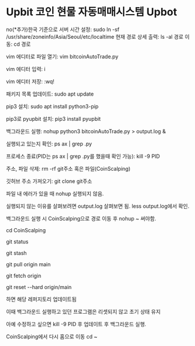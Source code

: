 # Upbit 코인 현물 자동매매시스템 Upbot

no(*추가)한국 기준으로 서버 시간 설정: sudo ln -sf /usr/share/zoneinfo/Asia/Seoul/etc/localtime
현재 경로 상세 출력: ls -al
경로 이동: cd 경로

vim 에디터로 파일 열기: vim bitcoinAutoTrade.py

vim 에디터 입력: i

vim 에디터 저장: :wq!

패키지 목록 업데이트: sudo apt update

pip3 설치: sudo apt install python3-pip

pip3로 pyupbit 설치: pip3 install pyupbit

백그라운드 실행: nohup python3 bitcoinAutoTrade.py > output.log &

실행되고 있는지 확인: ps ax | grep .py

프로세스 종료(PID는 ps ax | grep .py를 했을때 확인 가능): kill -9 PID

주소, 파일 삭제: rm -rf git주소 혹은 파일(CoinScalping)

깃허브 주소 가져오기: git clone git주소

파일 내 에러가 있을 때 nohup 실행되지 않음.

실행되지 않는 이유를 살펴보려면 output.log 살펴보면 됨. less output.log에서 확인.

백그라운드 실행 시 CoinScalping으로 경로 이동 후 nohup ~ 써야함.

cd CoinScalping

git status

git stash

git pull origin main

git fetch origin

git reset --hard origin/main

하면 해당 레퍼지토리 업데이트됨

이때 백그라운드 실행하고 있던 프로그램은 리셋되지 않고 초기 상태 유지

아예 수정하고 싶으면 kill -9 PID 후 업데이트 후 백그라운드 실행.

CoinScalping에서 다시 홈으로 이동 cd ~
